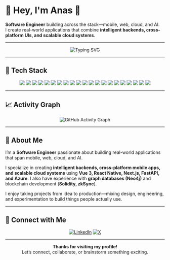 # 👋 Hey, I'm Anas 🚀  

**Software Engineer** building across the stack—mobile, web, cloud, and AI.  
I create real-world applications that combine **intelligent backends, cross-platform UIs, and scalable cloud systems**.  

---

<div align="center">

![Typing SVG](https://readme-typing-svg.herokuapp.com?font=Fira+Code&duration=2000&pause=600&color=FFFFFF&center=true&vCenter=true&width=550&lines=Software+Engineer;AI+%26+Cloud+Developer;Cross+Platform+Mobile+Apps)

</div>

---

## 🔧 Tech Stack
<div align="center">

<!-- Languages -->
<img src="https://img.shields.io/badge/Python-000000?style=flat-square&logo=python&logoColor=white"/>
<img src="https://img.shields.io/badge/TypeScript-000000?style=flat-square&logo=typescript&logoColor=white"/>
<img src="https://img.shields.io/badge/JavaScript-000000?style=flat-square&logo=javascript&logoColor=white"/>
<img src="https://img.shields.io/badge/C-000000?style=flat-square&logo=c&logoColor=white"/>
<img src="https://img.shields.io/badge/C++-000000?style=flat-square&logo=c%2B%2B&logoColor=white"/>
<img src="https://img.shields.io/badge/Q%23-000000?style=flat-square&logo=microsoft&logoColor=white"/>

<!-- Frontend & Mobile -->
<img src="https://img.shields.io/badge/Vue%203-000000?style=flat-square&logo=vue.js&logoColor=white"/>
<img src="https://img.shields.io/badge/React%20Native-000000?style=flat-square&logo=react&logoColor=white"/>
<img src="https://img.shields.io/badge/Next.js-000000?style=flat-square&logo=next.js&logoColor=white"/>

<!-- Backend -->
<img src="https://img.shields.io/badge/FastAPI-000000?style=flat-square&logo=fastapi&logoColor=white"/>

<!-- Cloud -->
<img src="https://img.shields.io/badge/Azure-000000?style=flat-square&logo=microsoft-azure&logoColor=white"/>
<img src="https://img.shields.io/badge/Azure%20AI%20Foundry-000000?style=flat-square&logo=microsoft&logoColor=white"/>
<img src="https://img.shields.io/badge/Vercel-000000?style=flat-square&logo=vercel&logoColor=white"/>
<img src="https://img.shields.io/badge/Serverless-000000?style=flat-square&logo=serverless&logoColor=white"/>

<!-- Databases -->
<img src="https://img.shields.io/badge/Neo4j-000000?style=flat-square&logo=neo4j&logoColor=white"/>

<!-- Blockchain -->
<img src="https://img.shields.io/badge/Solidity-000000?style=flat-square&logo=solidity&logoColor=white"/>
<img src="https://img.shields.io/badge/zkSync-000000?style=flat-square&logo=ethereum&logoColor=white"/>

<!-- Tools -->
<img src="https://img.shields.io/badge/GitHub-000000?style=flat-square&logo=github&logoColor=white"/>
<img src="https://img.shields.io/badge/Git-000000?style=flat-square&logo=git&logoColor=white"/>
<img src="https://img.shields.io/badge/PlantUML-000000?style=flat-square&logo=plantuml&logoColor=white"/>
<img src="https://img.shields.io/badge/Markdown-000000?style=flat-square&logo=markdown&logoColor=white"/>

</div>

---

## 📈 Activity Graph
<div align="center">

![GitHub Activity Graph](https://github-readme-activity-graph.vercel.app/graph?username=a-elhaag&theme=github-dark&hide_border=true)

</div>

---

## 🚀 About Me
I’m a **Software Engineer** passionate about building real-world applications that span mobile, web, cloud, and AI.  

I specialize in creating **intelligent backends, cross-platform mobile apps, and scalable cloud systems** using **Vue 3, React Native, Next.js, FastAPI, and Azure**. I also have experience with **graph databases (Neo4j)** and blockchain development (**Solidity, zkSync**).  

I enjoy taking projects from idea to production—mixing design, engineering, and experimentation to build things people actually use.  

---

## 🤝 Connect with Me
<div align="center">

[![LinkedIn](https://img.shields.io/badge/LinkedIn-000000?style=flat-square&logo=linkedin&logoColor=white)](https://linkedin.com/in/anaselhaag)
[![X](https://img.shields.io/badge/X-000000?style=flat-square&logo=x&logoColor=white)](https://x.com/a.elhaag)

</div>

---

<div align="center">

**Thanks for visiting my profile!**  
Let’s connect, collaborate, or brainstorm something exciting.  

</div>
